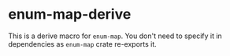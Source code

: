 <!--
SPDX-FileCopyrightText: 2022 Konrad Borowski <konrad@borowski.pw>

SPDX-License-Identifier: MIT OR Apache-2.0
-->

# enum-map-derive

This is a derive macro for `enum-map`. You don't need to specify it
in dependencies as `enum-map` crate re-exports it.
